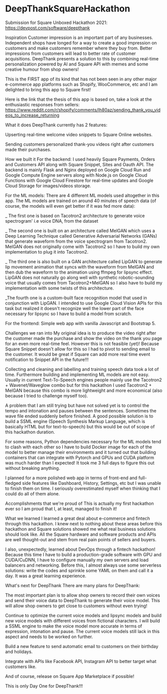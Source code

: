 # DeepThankSquareHackathon
Submission for Square Unboxed Hackathon 2021: https://devpost.com/software/deepthank

Inspiration
Customer impression is an important part of any businesses. Independent shops have longed for a way to create a good impression on customers and make customers remember where they buy from. Better impressions from customers will lead to better rate of customer acquisitions. DeepThank presents a solution to this by combining real-time personalization powered by AI and Square API with memes and some creative humour from shop owners!

This is the FIRST app of its kind that has not been seen in any other major e-commerce app platforms such as Shopify, WooCommerce, etc and I am delighted to bring this app to Square first!

Here is the link that the thesis of this app is based on, take a look at the enthusiastic responses from sellers: https://www.reddit.com/r/shopify/comments/lh80az/sending_thank_you_videos_to_increase_returning

What it does
DeepThank currently has 2 features:

Upserting real-time welcome video snippets to Square Online websites.

Sending customers personalized thank-you videos right after customers made their purchases.

How we built it
For the backend: I used heavily Square Payments, Orders and Customers API along with Square Snippet, Sites and Oauth API. The backend is mainly Flask and Nginx deployed on Google Cloud Run and Google Compute Engine servers along with Node.js on Google Cloud Functions with Google Cloud Firestore for real-time updates and Google Cloud Storage for images/videos storage.

For the ML models: There are 4 different ML models used altogether in this app. The ML models are trained on around 40 minutes of speech data (of course, the models will even get better if it was fed more data):

_ The first one is based on Tacotron2 architecture to generate voice spectrogram' i.e voice DNA, from the dataset

_ The second one is built on an architecture called MelGAN which uses a Deep Learning Technique called Generative Adversarial Networks (GANs) that generate waveform from the voice spectrogram from Tacotron2. MelGAN does not originally come with Tacotron2 so I have to build my own implementation to plug it into Tacotron2.

_ The third one is also built on a GAN architecture called LipGAN to generate lip movement animation that syncs with the waveform from MelGAN and then dub the waveform to the animation using ffmpeg for lipsync effect. LipGAN does not naturally go along well with synthetic robotic-sounding voice that usually comes from Tacotron2+MelGAN so I also have to build my implementation with some twists of this architecture.

_The fourth one is a custom-built face recognition model that used in conjunction with LipGAN. I intended to use Google Cloud Vision APIs for this task but realized it doesn't recognize well the lower part of the face necessary for lipsync so I have to build a model from scratch.

For the frontend: Simple web app with vanilla Javascript and Bootstrap 5.

Challenges we ran into
My original idea is to produce the video right after the customer made the purchase and show the video on the thank you page for an even more real-time feel. However this is not feasible (yet)! Because Square Snippet doesn't allow for this so I had to pivot to sending email to the customer. It would be great if Square can add more real time event notification to Snippet API in the future!!!

Collecting and cleaning and labelling and training speech data took a lot of time. Furthermore building and implementing ML models are not easy. Usually in current Text-To-Speech engines people mainly use the Tacotron2 + Wavenet/Waveglow combo but for this hackathon I used Tacotron2 + MelGAN because this combo is more lightweight and more economical (also because I tried to challenge myself too).

A problem that I am still trying but have not solved yet is to control the tempo and intonation and pauses between the sentences. Sometimes the wave file ended suddenly before finished. A good possible solution is to build a SSML engine (Speech Synthesis Markup Language, which is basically HTML but for text-to-speech) but this would be out of scope of this hackathon duration.

For some reasons, Python dependencies necessary for the ML models tend to clash with each other so I have to build Docker image for each of the model to better manage their environments and it turned out that building containers that can integrate with Pytorch and GPUs and CUDA platform was much harder than I expected! It took me 3 full days to figure this out without breaking anything.

I planned for a more polished web app in terms of front-end and full-fledged side features like Dashboard, History, Settings, etc but I was unable to finish them on time. I seriously overestimated myself when thinking that I could do all of them alone.

Accomplishments that we're proud of
This is actually my first hackathon ever so I am proud that I, at least, managed to finish it!

What we learned
I learned a great deal about e-commerce and fintech through this hackathon. I knew next to nothing about these areas before this hackathon and Square solutions showed me what real business solutions should look like. All the Square hardware and software products and APIs are well thought-out and stem from real pain points of sellers and buyers.

I also, unexpectedly, learned about DevOps through a fintech hackathon! Because this time I have to build a production-grade software with GPU and CUDA/CuDNN, I have to configure manually my own servers and load balancers and networking. Before this, I almost always use some serverless solutions: write the codes and sprinkle some YAML on them and call it a day. It was a great learning experience.

What's next for DeepThank
There are many plans for DeepThank:

The most important plan is to allow shop owners to record their own voices and send their voice data to DeepThank to generate their voice model. This will allow shop owners to get close to customers without even trying!

Continue to optimize the current voice models and lipsync models and build new voice models with different voices from fictional characters. I will build a SSML engine to make the voice model more accurate in terms of expression, intonation and pause. The current voice models still lack in this aspect and needs to be worked on further.

Build a new feature to send automatic email to customers on their birthday and holidays.

Integrate with APIs like Facebook API, Instagram API to better target what customers like.

And of course, release on Square App Marketplace if possible!

This is only Day One for DeepThank!!!
